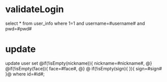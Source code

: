 validateLogin
===
select * from user_info where 1=1 and username=#username# and pwd=#pwd#

update
===
update user set
@if(!isEmpty(nickname)){
nickname=#nickname#,
@}
@if(!isEmpty(face)){
face=#face#,
@}
@
if(!isEmpty(sign){
}){
sign=#sign#
}@
where id=#id#;